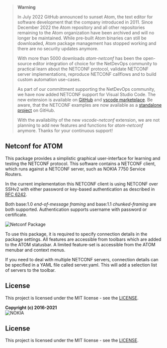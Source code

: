 > **Warning**
> 
> In July 2022 GitHub announced to sunset Atom, the text editor for software
> development that the company introduced in 2011.
> Since December 2022 the Atom repository and all other repositories remaining
> to the Atom organization have been archived and will no longer be maintained.
> While pre-built Atom binaries can still be downloaded, Atom package management
> has stopped working and there are no security updates anymore.
> 
> With more than 5000 downloads *atom-netconf* has been the open-source editor
> integration of choice for the NetDevOps community to practical learn about
> the NETCONF protocol, validate NETCONF server implementations, reproduce
> NETCONF callflows and to build custom automation use-cases.
> 
> As part of our committment supporting the NetDevOps community, we have now
> added NETCONF support for Visual Studio Code. The new extension is available
> on [GitHub](http://github.com/nokia/vscode-netconf) and
> [vscode marketplace](https://marketplace.visualstudio.com/items?itemName=Nokia.netconf-client).
> Be aware, that the NETCONF examples are now available as a
> [standalone project](https://github.com/nokia/netconf-examples) on GitHub.
>
> With the availability of the new *vscode-netconf* extension, we are not planning
> to add new features and functions for *atom-netconf* anymore. Thanks for
> your continuous support!

## Netconf for ATOM

This package provides a simplistic graphical user-interface for learning and
testing the NETCONF protocol. This software contains a NETCONF client, which
runs against a NETCONF server, such as NOKIA 7750 Service Routers.

In the current implementation this NETCONF client is using NETCONF over
SSHv2 with either password or key-based authentication as described in
[RFC 6242](https://tools.ietf.org/html/rfc6242).

Both base:1.0 *end-of-message framing* and base:1.1 *chunked-framing* are
both supported. Authentication supports username with password or
certificate.

![Netconf Package](https://raw.githubusercontent.com/nokia/atom-netconf/master/screenshot.png)

To use this package, it is required to specify connection details in the
package settings. All features are accessible from toolbars which are added
to the ATOM statusbar. A limited feature-set is accessible from the ATOM
menubar and context menus.

If you need to deal with multiple NETCONF servers, connection details can be
specified in a YAML file called server.yaml. This will add a selection list
of servers to the toolbar.

## License

This project is licensed under the MIT license - see the [LICENSE](https://github.com/nokia/atom-netconf/blob/master/LICENSE).

**Copyright (c) 2016-2021**  
![NOKIA](https://raw.githubusercontent.com/nokia/atom-netconf/master/logo-tiny.png)


## License

This project is licensed under the MIT license - see the [LICENSE](https://github.com/nokia/atom-netconf/blob/master/LICENSE).